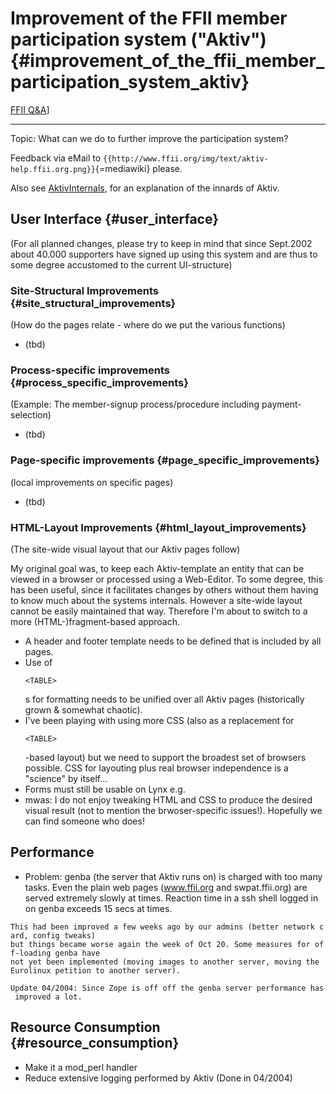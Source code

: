 # Improvement of the FFII member participation system (\"Aktiv\") {#improvement_of_the_ffii_member_participation_system_aktiv}

[ FFII Q&A]([FfiiQaEn "wikilink")\]

------------------------------------------------------------------------

Topic: What can we do to further improve the participation system?

Feedback via eMail to
`{{http://www.ffii.org/img/text/aktiv-help.ffii.org.png}}`{=mediawiki}
please.

Also see [AktivInternals](AktivInternals "wikilink"), for an explanation
of the innards of Aktiv.

## User Interface {#user_interface}

(For all planned changes, please try to keep in mind that since
Sept.2002 about 40.000 supporters have signed up using this system and
are thus to some degree accustomed to the current UI-structure)

### Site-Structural Improvements {#site_structural_improvements}

(How do the pages relate - where do we put the various functions)

-   (tbd)

### Process-specific improvements {#process_specific_improvements}

(Example: The member-signup process/procedure including
payment-selection)

-   (tbd)

### Page-specific improvements {#page_specific_improvements}

(local improvements on specific pages)

-   (tbd)

### HTML-Layout Improvements {#html_layout_improvements}

(The site-wide visual layout that our Aktiv pages follow)

My original goal was, to keep each Aktiv-template an entity that can be
viewed in a browser or processed using a Web-Editor. To some degree,
this has been useful, since it facilitates changes by others without
them having to know much about the systems internals. However a
site-wide layout cannot be easily maintained that way. Therefore I\'m
about to switch to a more (HTML-)fragment-based approach.

-   A header and footer template needs to be defined that is included by
    all pages.
-   Use of
    ```{=html}
    <TABLE>
    ```
    s for formatting needs to be unified over all Aktiv pages
    (historically grown & somewhat chaotic).
-   I\'ve been playing with using more CSS (also as a replacement for
    ```{=html}
    <TABLE>
    ```
    -based layout) but we need to support the broadest set of browsers
    possible. CSS for layouting plus real browser independence is a
    \"science\" by itself\...
-   Forms must still be usable on Lynx e.g.
-   mwas: I do not enjoy tweaking HTML and CSS to produce the desired
    visual result (not to mention the brwoser-specific issues!).
    Hopefully we can find someone who does!

## Performance

-   Problem: genba (the server that Aktiv runs on) is charged with too
    many tasks. Even the plain web pages (www.ffii.org and
    swpat.ffii.org) are served extremely slowly at times. Reaction time
    in a ssh shell logged in on genba exceeds 15 secs at times.

`This had been improved a few weeks ago by our admins (better network card, config tweaks) `\
`but things became worse again the week of Oct 20. Some measures for off-loading genba have `\
`not yet been implemented (moving images to another server, moving the Eurolinux petition to another server).`

`Update 04/2004: Since Zope is off off the genba server performance has improved a lot.`

## Resource Consumption {#resource_consumption}

-   Make it a mod_perl handler
-   Reduce extensive logging performed by Aktiv (Done in 04/2004)
